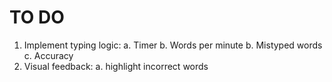 # TO DO 

1. Implement typing logic:
    a. Timer 
    b. Words per minute
    b. Mistyped words
    c. Accuracy
2. Visual feedback:
    a. highlight incorrect words
    